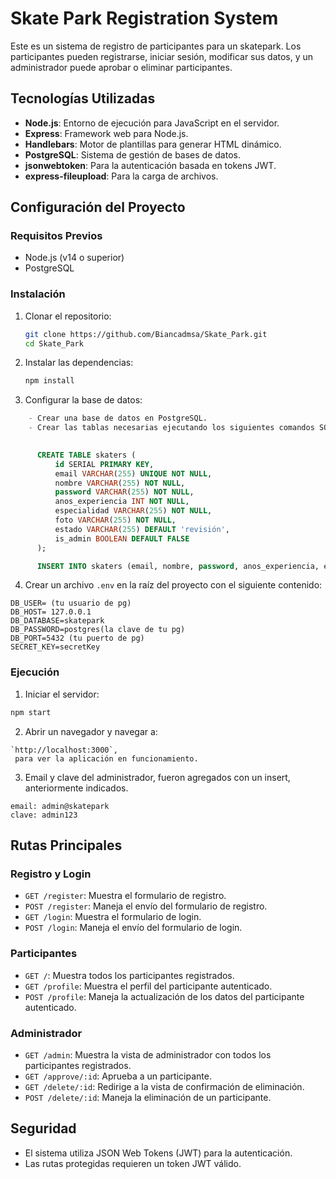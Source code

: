 # Skate Park Registration System

Este es un sistema de registro de participantes para un skatepark. Los participantes pueden registrarse, iniciar sesión, modificar sus datos, y un administrador puede aprobar o eliminar participantes.

## Tecnologías Utilizadas

- **Node.js**: Entorno de ejecución para JavaScript en el servidor.
- **Express**: Framework web para Node.js.
- **Handlebars**: Motor de plantillas para generar HTML dinámico.
- **PostgreSQL**: Sistema de gestión de bases de datos.
- **jsonwebtoken**: Para la autenticación basada en tokens JWT.
- **express-fileupload**: Para la carga de archivos.

## Configuración del Proyecto

### Requisitos Previos

- Node.js (v14 o superior)
- PostgreSQL

### Instalación

1. Clonar el repositorio:

    ```bash
    git clone https://github.com/Biancadmsa/Skate_Park.git
    cd Skate_Park
    ```

2. Instalar las dependencias:

    ```bash
    npm install
    ```

3. Configurar la base de datos:

```sql
    - Crear una base de datos en PostgreSQL.
    - Crear las tablas necesarias ejecutando los siguientes comandos SQL:

     
      CREATE TABLE skaters (
          id SERIAL PRIMARY KEY,
          email VARCHAR(255) UNIQUE NOT NULL,
          nombre VARCHAR(255) NOT NULL,
          password VARCHAR(255) NOT NULL,
          anos_experiencia INT NOT NULL,
          especialidad VARCHAR(255) NOT NULL,
          foto VARCHAR(255) NOT NULL,
          estado VARCHAR(255) DEFAULT 'revisión',
          is_admin BOOLEAN DEFAULT FALSE
      );

      INSERT INTO skaters (email, nombre, password, anos_experiencia, especialidad, foto, is_admin)VALUES ('admin@skatepark.com', 'Piero Administrador', 'admin123', 5, 'Jefe Administrativo', 'admin.jpg', TRUE);
 ```

4. Crear un archivo  `.env` en la raíz del proyecto con el siguiente contenido:

  ```
DB_USER= (tu usuario de pg)
DB_HOST= 127.0.0.1
DB_DATABASE=skatepark
DB_PASSWORD=postgres(la clave de tu pg)
DB_PORT=5432 (tu puerto de pg)
SECRET_KEY=secretKey

```
   
### Ejecución

1. Iniciar el servidor:

```bash
npm start
```

2. Abrir un navegador y navegar a:
 ```
 `http://localhost:3000`, 
  para ver la aplicación en funcionamiento.

 ```

3. Email y clave del administrador, fueron agregados con un insert, anteriormente indicados.
```
email: admin@skatepark
clave: admin123
```

## Rutas Principales

### Registro y Login

- `GET /register`: Muestra el formulario de registro.
- `POST /register`: Maneja el envío del formulario de registro.
- `GET /login`: Muestra el formulario de login.
- `POST /login`: Maneja el envío del formulario de login.

### Participantes

- `GET /`: Muestra todos los participantes registrados.
- `GET /profile`: Muestra el perfil del participante autenticado.
- `POST /profile`: Maneja la actualización de los datos del participante autenticado.

### Administrador

- `GET /admin`: Muestra la vista de administrador con todos los participantes registrados.
- `GET /approve/:id`: Aprueba a un participante.
- `GET /delete/:id`: Redirige a la vista de confirmación de eliminación.
- `POST /delete/:id`: Maneja la eliminación de un participante.

## Seguridad

- El sistema utiliza JSON Web Tokens (JWT) para la autenticación.
- Las rutas protegidas requieren un token JWT válido.

